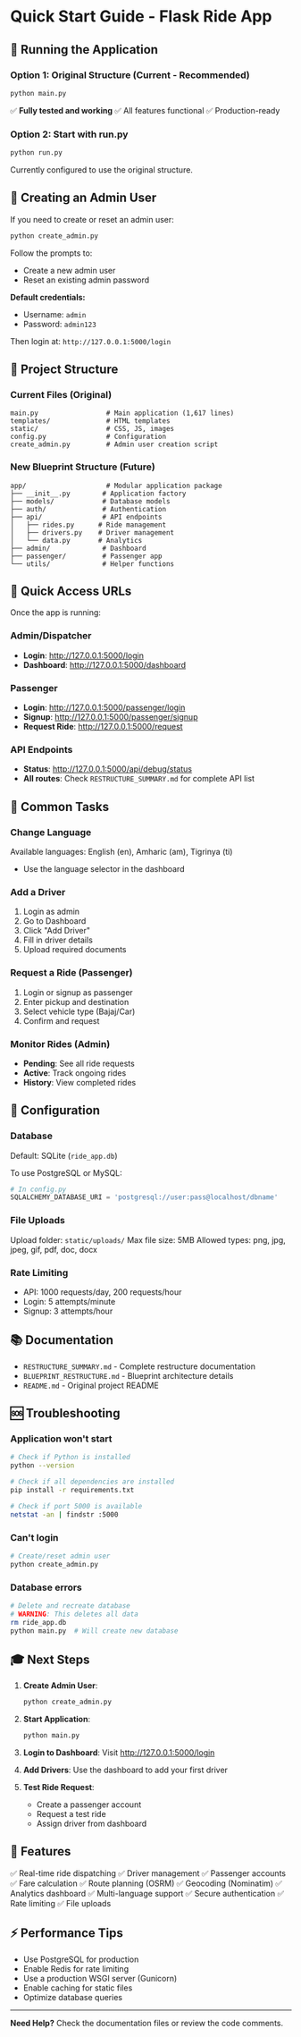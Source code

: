 # Quick Start Guide - Flask Ride App

## 🚀 Running the Application

### Option 1: Original Structure (Current - Recommended)
```bash
python main.py
```
✅ **Fully tested and working**
✅ All features functional
✅ Production-ready

### Option 2: Start with run.py
```bash
python run.py
```
Currently configured to use the original structure.

## 👤 Creating an Admin User

If you need to create or reset an admin user:

```bash
python create_admin.py
```

Follow the prompts to:
- Create a new admin user
- Reset an existing admin password

**Default credentials:**
- Username: `admin`
- Password: `admin123`

Then login at: `http://127.0.0.1:5000/login`

## 📁 Project Structure

### Current Files (Original)
```
main.py                 # Main application (1,617 lines)
templates/              # HTML templates
static/                 # CSS, JS, images
config.py               # Configuration
create_admin.py         # Admin user creation script
```

### New Blueprint Structure (Future)
```
app/                    # Modular application package
├── __init__.py        # Application factory
├── models/            # Database models
├── auth/              # Authentication
├── api/               # API endpoints
│   ├── rides.py      # Ride management
│   ├── drivers.py    # Driver management
│   └── data.py       # Analytics
├── admin/             # Dashboard
├── passenger/         # Passenger app
└── utils/             # Helper functions
```

## 🎯 Quick Access URLs

Once the app is running:

### Admin/Dispatcher
- **Login**: http://127.0.0.1:5000/login
- **Dashboard**: http://127.0.0.1:5000/dashboard

### Passenger
- **Login**: http://127.0.0.1:5000/passenger/login
- **Signup**: http://127.0.0.1:5000/passenger/signup
- **Request Ride**: http://127.0.0.1:5000/request

### API Endpoints
- **Status**: http://127.0.0.1:5000/api/debug/status
- **All routes**: Check `RESTRUCTURE_SUMMARY.md` for complete API list

## 📝 Common Tasks

### Change Language
Available languages: English (en), Amharic (am), Tigrinya (ti)
- Use the language selector in the dashboard

### Add a Driver
1. Login as admin
2. Go to Dashboard
3. Click "Add Driver"
4. Fill in driver details
5. Upload required documents

### Request a Ride (Passenger)
1. Login or signup as passenger
2. Enter pickup and destination
3. Select vehicle type (Bajaj/Car)
4. Confirm and request

### Monitor Rides (Admin)
- **Pending**: See all ride requests
- **Active**: Track ongoing rides
- **History**: View completed rides

## 🔧 Configuration

### Database
Default: SQLite (`ride_app.db`)

To use PostgreSQL or MySQL:
```python
# In config.py
SQLALCHEMY_DATABASE_URI = 'postgresql://user:pass@localhost/dbname'
```

### File Uploads
Upload folder: `static/uploads/`
Max file size: 5MB
Allowed types: png, jpg, jpeg, gif, pdf, doc, docx

### Rate Limiting
- API: 1000 requests/day, 200 requests/hour
- Login: 5 attempts/minute
- Signup: 3 attempts/hour

## 📚 Documentation

- `RESTRUCTURE_SUMMARY.md` - Complete restructure documentation
- `BLUEPRINT_RESTRUCTURE.md` - Blueprint architecture details
- `README.md` - Original project README

## 🆘 Troubleshooting

### Application won't start
```bash
# Check if Python is installed
python --version

# Check if all dependencies are installed
pip install -r requirements.txt

# Check if port 5000 is available
netstat -an | findstr :5000
```

### Can't login
```bash
# Create/reset admin user
python create_admin.py
```

### Database errors
```bash
# Delete and recreate database
# WARNING: This deletes all data
rm ride_app.db
python main.py  # Will create new database
```

## 🎓 Next Steps

1. **Create Admin User**:
   ```bash
   python create_admin.py
   ```

2. **Start Application**:
   ```bash
   python main.py
   ```

3. **Login to Dashboard**:
   Visit http://127.0.0.1:5000/login

4. **Add Drivers**:
   Use the dashboard to add your first driver

5. **Test Ride Request**:
   - Create a passenger account
   - Request a test ride
   - Assign driver from dashboard

## 🌟 Features

✅ Real-time ride dispatching
✅ Driver management
✅ Passenger accounts
✅ Fare calculation
✅ Route planning (OSRM)
✅ Geocoding (Nominatim)
✅ Analytics dashboard
✅ Multi-language support
✅ Secure authentication
✅ Rate limiting
✅ File uploads

## ⚡ Performance Tips

- Use PostgreSQL for production
- Enable Redis for rate limiting
- Use a production WSGI server (Gunicorn)
- Enable caching for static files
- Optimize database queries

---

**Need Help?** Check the documentation files or review the code comments.
